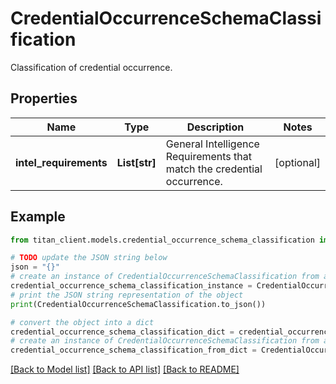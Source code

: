 # CredentialOccurrenceSchemaClassification

Classification of credential occurrence.

## Properties

Name | Type | Description | Notes
------------ | ------------- | ------------- | -------------
**intel_requirements** | **List[str]** | General Intelligence Requirements that match the credential occurrence. | [optional] 

## Example

```python
from titan_client.models.credential_occurrence_schema_classification import CredentialOccurrenceSchemaClassification

# TODO update the JSON string below
json = "{}"
# create an instance of CredentialOccurrenceSchemaClassification from a JSON string
credential_occurrence_schema_classification_instance = CredentialOccurrenceSchemaClassification.from_json(json)
# print the JSON string representation of the object
print(CredentialOccurrenceSchemaClassification.to_json())

# convert the object into a dict
credential_occurrence_schema_classification_dict = credential_occurrence_schema_classification_instance.to_dict()
# create an instance of CredentialOccurrenceSchemaClassification from a dict
credential_occurrence_schema_classification_from_dict = CredentialOccurrenceSchemaClassification.from_dict(credential_occurrence_schema_classification_dict)
```
[[Back to Model list]](../README.md#documentation-for-models) [[Back to API list]](../README.md#documentation-for-api-endpoints) [[Back to README]](../README.md)


